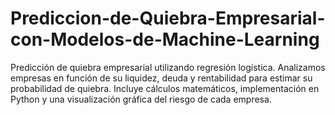 # Prediccion-de-Quiebra-Empresarial-con-Modelos-de-Machine-Learning
Predicción de quiebra empresarial utilizando regresión logística. Analizamos empresas en función de su liquidez, deuda y rentabilidad para estimar su probabilidad de quiebra. Incluye cálculos matemáticos, implementación en Python y una visualización gráfica del riesgo de cada empresa.
